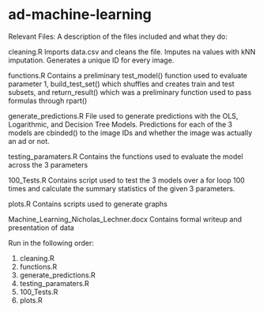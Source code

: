 # ad-machine-learning

Relevant Files: A description of the files included and what they do:

cleaning.R
Imports data.csv and cleans the file. Imputes na values with kNN imputation. Generates a unique ID for every image.

functions.R 
Contains a preliminary test_model() function used to evaluate parameter 1, build_test_set() which shuffles and creates train and test subsets, and return_result() which was a preliminary function used to pass formulas through rpart()

generate_predictions.R
File used to generate predictions with the OLS, Logarithmic, and Decision Tree Models. Predictions for each of the 3 models are cbinded() to the image IDs and whether the image was actually an ad or not. 

testing_paramaters.R
Contains the functions used to evaluate the model across the 3 parameters

100_Tests.R
Contains script used to test the 3 models over a for loop 100 times and calculate the summary statistics of the given 3 parameters. 

plots.R
Contains scripts used to generate graphs

Machine_Learning_Nicholas_Lechner.docx
Contains formal writeup and presentation of data

Run in the following order:
1. cleaning.R
2. functions.R
3. generate_predictions.R
4. testing_paramaters.R
5. 100_Tests.R
6. plots.R
